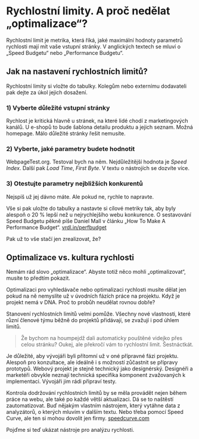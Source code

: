 # Rychlostní limity. A proč nedělat „optimalizace“?

Rychlostní limit je metrika, která říká, jaké maximální hodnoty parametrů rychlosti mají mít vaše vstupní stránky. V anglických textech se mluví o „Speed Budgetu“ nebo „Performance Budgetu“.


## Jak na nastavení rychlostních limitů? 

Rychlostní limity si vložte do tabulky. Kolegům nebo externímu dodavateli pak dejte za úkol jejich dosažení.

### 1) Vyberte důležité vstupní stránky

Rychlost je kritická hlavně u stránek, na které lidé chodí z marketingových kanálů. U e-shopů to bude šablona detailu produktu a jejich seznam. Možná homepage. Málo důležité stránky řešit nemusíte.

### 2) Vyberte, jaké parametry budete hodnotit

WebpageTest.org. Testoval bych na něm. Nejdůležitější hodnota je *Speed Index*. Další pak *Load Time*, *First Byte*. V textu o nástrojích se dozvíte více.

### 3) Otestujte parametry nejbližších konkurentů 
  
Nejspíš už jej dávno máte. Ale pokud ne, rychle to napravte. 

Vše si pak uložte do tabulky a nastavte si cílové metriky tak, aby byly alespoň o 20 % lepší než u nejrychlejšího webu konkurence. O sestavování Speed Budgetu pěkně píše Daniel Mall v článku „How To Make A Performance Budget“. [vrdl.in/perfbudget](http://danielmall.com/articles/how-to-make-a-performance-budget/)

Pak už to vše stačí jen zrealizovat, že? 



## Optimalizace vs. kultura rychlosti

Nemám rád slovo „optimalizace“. Abyste totiž něco mohli „optimalizovat“, musíte to předtím pokazit. 

Optimalizaci pro vyhledávače nebo optimalizaci rychlosti musíte dělat jen pokud na ně nemyslíte už v úvodních fázích práce na projektu. Když je projekt nemá v DNA. Proč to probůh neudělat rovnou dobře?

Stanovení rychlostních limitů velmi pomůže. Všechny nové vlastnosti, které různí členové týmu běžně do projektů přidávají, se zvažují i pod úhlem limitů. 

> Že bychom na houmpejdž dali automaticky pouštěné videjko přes celou stránku? Oukej, ale překročí vám to rychlostní limit. Šestnáctkát.  

Je důležité, aby vývojáři byli přítomní už v oné přípravné fázi projektu. Alespoň pro konzultace, ale ideálně i s možností zůčastnit se přípravy prototypů. Webový projekt je stejně technický jako designérský. Designéři a marketéři obvykle neznají technická specifika komponent zvažovaných k implementaci. Vývojáři jim rádi připraví testy. 

Kontrola dodržování rychlostních limitů by se měla provádět nejen během práce na webu, ale také po každé větší aktualizaci. Dá se to naštěstí zautomatizovat. Buď nějakým vlastním nástrojem, který vytáhne data z analyzátorů, o kterých mluvím v dalším textu. Nebo třeba pomocí Speed Curve, ale ten si mohou dovolit jen firmy. [speedcurve.com](https://speedcurve.com/)

Pojďme si teď ukázat nástroje pro analýzu rychlosti.


